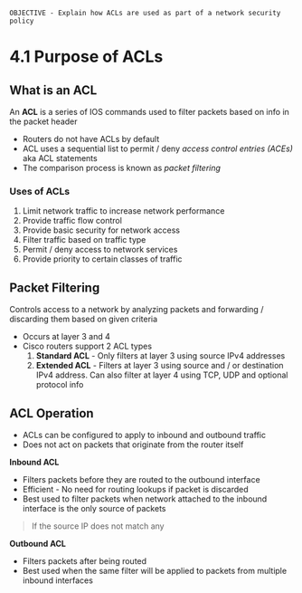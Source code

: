 `OBJECTIVE - Explain how ACLs are used as part of a network security policy`

# 4.1 Purpose of ACLs
## What is an ACL
An **ACL** is a series of IOS commands used to filter packets based on info in the packet header
- Routers do not have ACLs by default
- ACL uses a sequential list to permit / deny *access control entries (ACEs)*  aka ACL statements
- The comparison process is known as *packet filtering*

### Uses of ACLs
1. Limit network traffic to increase network performance
2. Provide traffic flow control
3. Provide basic security for network access
4. Filter traffic based on traffic type
5. Permit / deny access to network services
6. Provide priority to certain classes of traffic 

## Packet Filtering
Controls access to a network by analyzing packets and forwarding / discarding them based on given criteria
- Occurs at layer 3 and 4
- Cisco routers support 2 ACL types
	1. **Standard ACL** - Only filters at layer 3 using source IPv4 addresses
	2. **Extended ACL** - Filters at layer 3 using source and / or destination IPv4 address. Can also filter at layer 4 using TCP, UDP and optional protocol info

## ACL Operation
- ACLs can be configured to apply to inbound and outbound traffic
- Does not act on packets that originate from the router itself

**Inbound ACL**
- Filters packets before they are routed to the outbound interface
- Efficient - No need for routing lookups if packet is discarded
- Best used to filter packets when network attached to the inbound interface is the only source of packets
> If the source IP does not match any 

**Outbound ACL**
- Filters packets after being routed
- Best used when the same filter will be applied to packets from multiple inbound interfaces